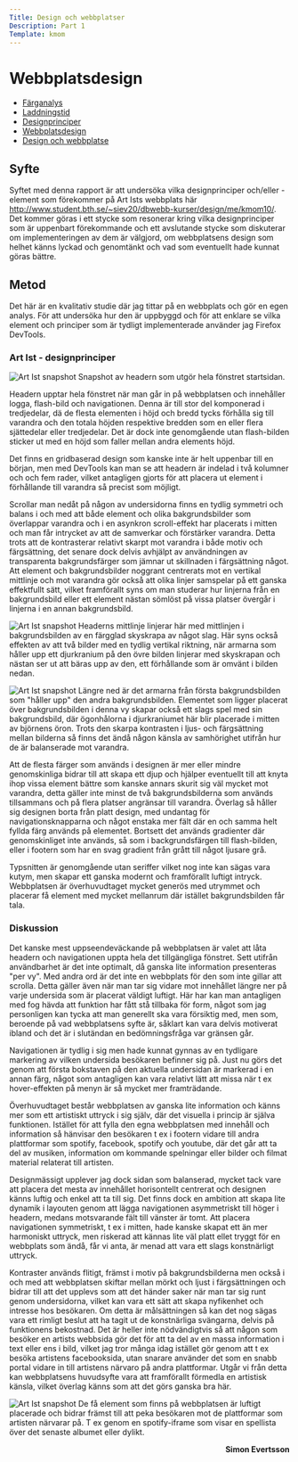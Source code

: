 ```yaml
---
Title: Design och webbplatser
Description: Part 1
Template: kmom
---
```


Webbplatsdesign
=======================

* [Färganalys](01_colors)
* [Laddningstid](02_load)
* [Designprinciper](03_design_principles)
* [Webbplatsdesign](10_webbplatsdesign)
* [Design och webbplatse](11_design-och-webbplatser)

## Syfte

Syftet med denna rapport är att undersöka vilka designprinciper och/eller -element som förekommer på Art Ists webbplats här http://www.student.bth.se/~siev20/dbwebb-kurser/design/me/kmom10/. Det kommer göras i ett stycke som resonerar kring vilka designprinciper som är uppenbart förekommande och ett avslutande stycke som diskuterar om implementeringen av dem är välgjord, om webbplatsens design som helhet känns lyckad och genomtänkt och vad som eventuellt hade kunnat göras bättre.

## Metod

Det här är en kvalitativ studie där jag tittar på en webbplats och gör en egen analys. För att undersöka hur den är uppbyggd och för att enklare se vilka element och principer som är tydligt implementerade använder jag Firefox DevTools. 

### Art Ist - designprinciper

![Art Ist snapshot](../assets/img/artistheader.png)
Snapshot av headern som utgör hela fönstret startsidan.

Headern upptar hela fönstret när man går in på webbplatsen och innehåller logga, flash-bild och navigationen. Denna är till stor del komponerad i tredjedelar, dä de flesta elementen i höjd och bredd tycks förhålla sig till varandra och den totala höjden respektive bredden som en eller flera sjättedelar eller tredjedelar. Det är dock inte genomgående utan flash-bilden sticker ut med en höjd som faller mellan andra elements höjd. 

Det finns en gridbaserad design som kanske inte är helt uppenbar till en början, men med DevTools kan man se att headern är indelad i två kolumner och och fem rader, vilket antagligen gjorts för att placera ut element i förhållande till varandra så precist som möjligt. 

Scrollar man nedåt på någon av undersidorna finns en tydlig symmetri och balans i och med att både element och olika bakgrundsbilder som överlappar varandra och i en asynkron scroll-effekt har placerats i mitten och man får intrycket av att de samverkar och förstärker varandra. Detta trots att de kontrasterar relativt skarpt mot varandra i både motiv och färgsättning, det senare dock delvis avhjälpt av användningen av transparenta bakgrundsfärger som jämnar ut skillnaden i färgsättning något. Att element och bakgrundsbilder noggrant centrerats mot en vertikal mittlinje och mot varandra gör också att olika linjer samspelar på ett ganska effektfullt sätt, vilket framförallt syns om man studerar hur linjerna från en bakgrundsbild eller ett element nästan sömlöst på vissa platser övergår i linjerna i en annan bakgrundsbild. 

![Art Ist snapshot](../assets/img/artist2.png)
Headerns mittlinje linjerar här med mittlinjen i bakgrundsbilden av en färgglad skyskrapa av något slag. Här syns också effekten av att två bilder med en tydlig vertikal riktning, när armarna som håller upp ett djurkranium på den övre bilden linjerar med skyskrapan och nästan ser ut att bäras upp av den, ett förhållande som är omvänt i bilden nedan.

![Art Ist snapshot](../assets/img/artist3.png)
Längre ned är det armarna från första bakgrundsbilden som "håller upp" den andra bakgrundsbilden. Elementet som ligger placerat över bakgrundsbilden i denna vy skapar också ett slags spel med sin bakgrundsbild, där ögonhålorna i djurkraniumet här blir placerade i mitten av björnens öron. Trots den skarpa kontrasten i ljus- och färgsättning mellan bilderna så finns det ändå någon känsla av samhörighet utifrån hur de är balanserade mot varandra.

Att de flesta färger som används i designen är mer eller mindre genomskinliga bidrar till att skapa ett djup och hjälper eventuellt till att knyta ihop vissa element bättre som kanske annars skurit sig väl mycket mot varandra, detta gäller inte minst de två bakgrundsbilderna som används tillsammans och på flera platser angränsar till varandra. Överlag så håller sig designen borta från platt design, med undantag för navigationsknapparna och något enstaka mer fält där en och samma helt fyllda färg används på elementet. Bortsett det används gradienter där genomskinliget inte används, så som i backgrundsfärgen till flash-bilden, eller i footern som har en svag gradient från grått till något ljusare grå. 

Typsnitten är genomgående utan seriffer vilket nog inte kan sägas vara kutym, men skapar ett ganska modernt och framförallt luftigt intryck. Webbplatsen är överhuvudtaget mycket generös med utrymmet och placerar få element med mycket mellanrum där istället bakgrundsbilden får tala.


### Diskussion

Det kanske mest uppseendeväckande på webbplatsen är valet att låta headern och navigationen uppta hela det tillgängliga fönstret. Sett utifrån användbarhet är det inte optimalt, då ganska lite information presenteras "per vy". Med andra ord är det inte en webbplats för den som inte gillar att scrolla. Detta gäller även när man tar sig vidare mot innehållet längre ner på varje undersida som är placerat väldigt luftigt. Här har kan man antagligen med fog hävda att funktion har fått stå tillbaka för form, något som jag personligen kan tycka att man generellt ska vara försiktig med, men som, beroende på vad webbplatsens syfte är, såklart kan vara delvis motiverat ibland och det är i slutändan en bedömningsfråga var gränsen går.

Navigationen är tydlig i sig men hade kunnat gynnas av en tydligare markering av vilken undersida besökaren befinner sig på. Just nu görs det genom att första bokstaven på den aktuella undersidan är markerad i en annan färg, något som antagligen kan vara relativt lätt att missa när t ex hover-effekten på menyn är så mycket mer framträdande.

Överhuvudtaget består webbplatsen av ganska lite information och känns mer som ett artistiskt uttryck i sig själv, där det visuella i princip är själva funktionen. Istället för att fylla den egna webbplatsen med innehåll och information så hänvisar den besökaren t ex i footern vidare till andra plattformar som spotify, facebook, spotify och youtube, där det går att ta del av musiken, information om kommande spelningar eller bilder och filmat material relaterat till artisten.

Designmässigt upplever jag dock sidan som balanserad, mycket tack vare att placera det mesta av innehållet horisontellt centrerat och designen känns luftig och enkel att ta till sig. Det finns dock en ambition att skapa lite dynamik i layouten genom att lägga navigationen asymmetriskt till höger i headern, medans motsvarande fält till vänster är tomt. Att placera navigationen symmetriskt, t ex i mitten, hade kanske skapat ett än mer harmoniskt uttryck, men riskerad att kännas lite väl platt ellet tryggt för en webbplats som ändå, får vi anta, är menad att vara ett slags konstnärligt uttryck. 

Kontraster används flitigt, främst i motiv på bakgrundsbilderna men också i och med att webbplatsen skiftar mellan mörkt och ljust i färgsättningen och bidrar till att det upplevs som att det händer saker när man tar sig runt genom undersidorna, vilket kan vara ett sätt att skapa nyfikenhet och intresse hos besökaren. Om detta är målsättningen så kan det nog sägas vara ett rimligt beslut att ha tagit ut de konstnärliga svängarna, delvis på funktionens bekostnad. Det är heller inte nödvändigtvis så att någon som besöker en artists webbsida gör det för att ta del av en massa information i text eller ens i bild, vilket jag tror många idag istället gör genom att t ex besöka artistens facebooksida, utan snarare använder det som en snabb portal vidare in till artistens närvaro på andra plattformar. Utgår vi från detta kan webbplatsens huvudsyfte vara att framförallt förmedla en artistisk känsla, vilket överlag känns som att det görs ganska bra här. 

![Art Ist snapshot](../assets/img/artist4.png)
De få element som finns på webbplatsen är luftigt placerade och bidrar främst till att peka besökaren mot de plattformar som artisten närvarar på. T ex genom en spotify-iframe som visar en spellista över det senaste albumet eller dylikt.

<p style="text-align: right"><b>Simon Evertsson</b><p>
